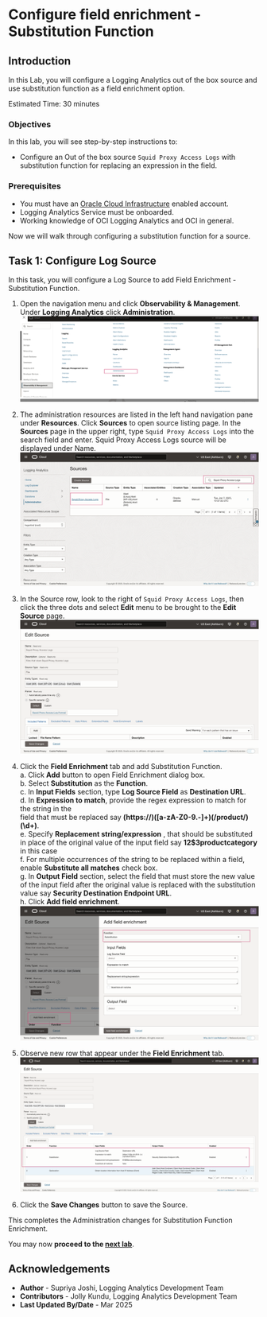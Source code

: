 # Configure field enrichment - Substitution Function

## Introduction

In this Lab, you will configure a Logging Analytics out of the box source and use substitution function as a field enrichment option.

Estimated Time: 30 minutes

### Objectives

In this lab, you will see step-by-step instructions to:

* Configure an Out of the box source  `Squid Proxy Access Logs` with substitution function for replacing an expression in the field.
 

### Prerequisites

* You must have an [Oracle Cloud Infrastructure](https://cloud.oracle.com/en_US/cloud-infrastructure) enabled account.
* Logging Analytics Service must be onboarded.
* Working knowledge of OCI Logging Analytics and OCI in general.


Now we will walk through configuring a substitution function for a source.

## **Task 1:**  Configure Log Source
In this task, you will configure a Log Source to add Field Enrichment - Substitution Function.

1. Open the navigation menu and click **Observability & Management**. Under **Logging Analytics** click **Administration**.
![adminla-console](./images/oci-console-menu-la-admin.jpg " ")

2. The administration resources are listed in the left hand navigation pane under **Resources**. Click **Sources** to open source listing page. In the **Sources** page in the upper right, type `Squid Proxy Access Logs` into the search field and enter. Squid Proxy Access Logs source will be displayed under Name.
![source-search](./images/admin-source-search.jpg " ")

3. In the Source row, look to the right of `Squid Proxy Access Logs`, then click the three dots and select **Edit** menu to be brought to the **Edit Source** page.
![source-edit](./images/admin-source-edit.jpg " ")

4. Click the **Field Enrichment** tab and add Substitution Function.</br>
      a. Click **Add** button to open Field Enrichment dialog box.</br>
      b. Select **Substitution** as the **Function**.</br>
      c. In **Input Fields** section, type **Log Source Field** as **Destination URL**.</br>
      d. In **Expression to match**, provide the regex expression to match for the string in the    
         field that must be replaced say **(https:\/\/)([a-zA-Z0-9.-]+)(\/product\/)(\d+)**.</br>
      e. Specify **Replacement string/expression** , that should be  substituted in place of the original 
         value of the input field say  **$1$2$3productcategory** in this case</br>
      f. For multiple occurrences of the string to be replaced within a field, enable **Substitute all matches** 
         check box.</br> 
      g. In **Output Field** section, select the field that must store the new value of the input field after 
         the original value is replaced with the substitution value say **Security Destination Endpoint URL**.</br>
      h. Click **Add field enrichment**. 
      ![field-enriched](./images/admin-source-edit-field-enrichment.jpg " ")

5. Observe new row that appear under the **Field Enrichment** tab.
![source-updated](./images/admin-source-edit-field-enrichment-final.jpg " ")

6. Click the **Save Changes** button to save the Source.

This completes the Administration changes for Substitution Function Enrichment.

You may now **proceed to the [next lab](#next)**.

## Acknowledgements
* **Author** - Supriya Joshi, Logging Analytics Development Team
* **Contributors** -  Jolly Kundu, Logging Analytics Development Team
* **Last Updated By/Date** - Mar 2025
